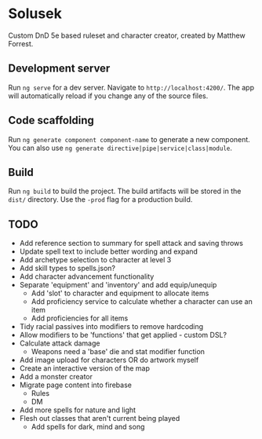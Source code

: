 # Solusek

Custom DnD 5e based ruleset and character creator, created by Matthew Forrest. 

## Development server

Run `ng serve` for a dev server. Navigate to `http://localhost:4200/`. The app will automatically reload if you change any of the source files.

## Code scaffolding

Run `ng generate component component-name` to generate a new component. You can also use `ng generate directive|pipe|service|class|module`.

## Build

Run `ng build` to build the project. The build artifacts will be stored in the `dist/` directory. Use the `-prod` flag for a production build.

## TODO

* Add reference section to summary for spell attack and saving throws
* Update spell text to include better wording and expand
* Add archetype selection to character at level 3
* Add skill types to spells.json?
* Add character advancement functionality
* Separate 'equipment' and 'inventory' and add equip/unequip
  * Add 'slot' to character and equipment to allocate items 
  * Add proficiency service to calculate whether a character can use an item
  * Add proficiencies for all items
* Tidy racial passives into modifiers to remove hardcoding
* Allow modifiers to be 'functions' that get applied - custom DSL?
* Calculate attack damage
  * Weapons need a 'base' die and stat modifier function 
* Add image upload for characters OR do artwork myself
* Create an interactive version of the map
* Add a monster creator
* Migrate page content into firebase
  * Rules
  * DM
* Add more spells for nature and light
* Flesh out classes that aren't current being played
  * Add spells for dark, mind and song


